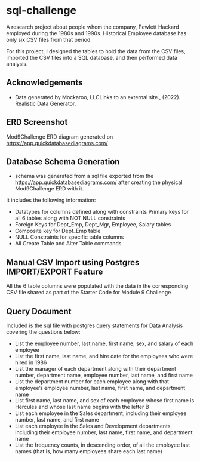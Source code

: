 # sql-challenge

A research project about people whom the company, Pewlett Hackard employed during the 1980s and 1990s. Historical Employee database has only six CSV files from that period.

For this project,  I designed the tables to hold the data from the CSV files, imported the CSV files into a SQL database, and then performed data analysis.


## Acknowledgements

 - Data generated by Mockaroo, LLCLinks to an external site., (2022). Realistic Data Generator.


## ERD Screenshot

Mod9Challenge ERD diagram generated on https://app.quickdatabasediagrams.com/



## Database Schema Generation 

- schema was generated from a sql file exported from the https://app.quickdatabasediagrams.com/ after creating the physical Mod9Challenge ERD with it.

It includes the following information:

- Datatypes for columns defined along with constraints
Primary keys for all 6 tables along with NOT NULL constraints
- Foreign Keys for Dept_Emp, Dept_Mgr, Employee, Salary tables
- Composite key for Dept_Emp table
- NULL Constraints for specific table columns
- All Create Table and Alter Table commands

## Manual CSV Import using Postgres IMPORT/EXPORT Feature

All the 6 table columns were populated with the data in the corresponding CSV file shared as part of the Starter Code for Module 9 Challenge  

## Query Document

Included is the sql file with postgres query statements for Data Analysis covering the questions below:


- List the employee number, last name, first name, sex, and salary of each employee  
- List the first name, last name, and hire date for the employees who were hired in 1986  
- List the manager of each department along with their department number, department name, employee number, last name, and first name  
- List the department number for each employee along with that employee’s employee number, last name, first name, and department name  
- List first name, last name, and sex of each employee whose first name is Hercules and whose last name begins with the letter B  
- List each employee in the Sales department, including their employee number, last name, and first name  
- List each employee in the Sales and Development departments, including their employee number, last name, first name, and department name  
- List the frequency counts, in descending order, of all the employee last names (that is, how many employees share each last name)  
